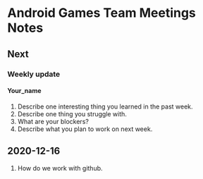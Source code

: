 # Android Games Team Meetings Notes
## Next 
### Weekly update
#### Your_name
1. Describe one interesting thing you learned in the past week.
2. Describe one thing you struggle with.
3. What are your blockers?
4. Describe what you plan to work on next week.

## 2020-12-16
1) How do we work with github.
